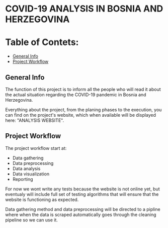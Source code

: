 # COVID-19 ANALYSIS IN BOSNIA AND HERZEGOVINA

# Table of Contets:
* [General Info](#general-info)
* [Project Workflow](#project-workflow)

## General Info

The function of this project is to inform all the people who will read it about the actual situation regarding the COVID-19 pandemic in Bosnia and Herzegovina. 

Everything about the project, from the planing phases to the execution, you can find on the project's website, which when available will be displayed here: "ANALYSIS WEBSITE".

## Project Workflow

The project workflow start at:
* Data gathering 
* Data preprocessing
* Data analysis
* Data visualization
* Reporting

For now we wont write any tests because the website is not online yet, but eventualy will include full set of testing algorithms that will ensure that the website is functioning as expected.

Data gathering method and data preprocessing will be directed to a pipline where when the data is scraped automatically goes through the cleaning pipeline so we can use it.

